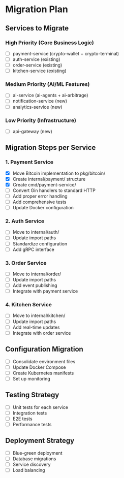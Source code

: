 # Migration Plan

## Services to Migrate

### High Priority (Core Business Logic)
- [ ] payment-service (crypto-wallet + crypto-terminal)
- [ ] auth-service (existing)
- [ ] order-service (existing)
- [ ] kitchen-service (existing)

### Medium Priority (AI/ML Features)
- [ ] ai-service (ai-agents + ai-arbitrage)
- [ ] notification-service (new)
- [ ] analytics-service (new)

### Low Priority (Infrastructure)
- [ ] api-gateway (new)

## Migration Steps per Service

### 1. Payment Service
- [x] Move Bitcoin implementation to pkg/bitcoin/
- [x] Create internal/payment/ structure
- [x] Create cmd/payment-service/
- [ ] Convert Gin handlers to standard HTTP
- [ ] Add proper error handling
- [ ] Add comprehensive tests
- [ ] Update Docker configuration

### 2. Auth Service
- [ ] Move to internal/auth/
- [ ] Update import paths
- [ ] Standardize configuration
- [ ] Add gRPC interface

### 3. Order Service
- [ ] Move to internal/order/
- [ ] Update import paths
- [ ] Add event publishing
- [ ] Integrate with payment service

### 4. Kitchen Service
- [ ] Move to internal/kitchen/
- [ ] Update import paths
- [ ] Add real-time updates
- [ ] Integrate with order service

## Configuration Migration
- [ ] Consolidate environment files
- [ ] Update Docker Compose
- [ ] Create Kubernetes manifests
- [ ] Set up monitoring

## Testing Strategy
- [ ] Unit tests for each service
- [ ] Integration tests
- [ ] E2E tests
- [ ] Performance tests

## Deployment Strategy
- [ ] Blue-green deployment
- [ ] Database migrations
- [ ] Service discovery
- [ ] Load balancing
